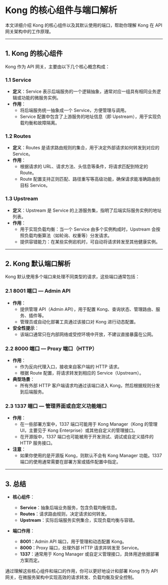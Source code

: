 # Kong 的核心组件与端口解析

本文详细介绍 Kong 的核心组件以及其默认使用的端口，帮助你理解 Kong 在 API 网关架构中的工作原理。

---

## 1. Kong 的核心组件

Kong 作为 API 网关，主要由以下几个核心概念构成：

### 1.1 Service
- **定义**：Service 表示后端服务的一个逻辑抽象，通常对应一组具有相同业务逻辑或功能的微服务实例。
- **作用**：
    - 将后端服务统一抽象成一个 Service，方便管理与调用。
    - Service 配置中包含了上游服务的地址信息（即 Upstream），用于实现负载均衡和故障隔离。

### 1.2 Routes
- **定义**：Routes 是请求路由规则的集合，用于决定外部请求如何转发到对应的 Service。
- **作用**：
    - 根据请求的 URL、请求方法、头信息等条件，将请求匹配到特定的 Route。
    - Route 配置支持正则匹配、路径重写等高级功能，确保请求能准确路由到目标 Service。

### 1.3 Upstream
- **定义**：Upstream 是 Service 的上游服务集，指明了后端实际服务实例的地址列表。
- **作用**：
    - 用于实现负载均衡：当一个 Service 由多个实例构成时，Upstream 会按照负载均衡算法（如轮询、权重等）分发请求。
    - 提供容错能力：在某些实例宕机时，可自动将请求转发至其他健康实例。

---

## 2. Kong 默认端口解析

Kong 默认使用多个端口来处理不同类型的请求，这些端口通常包括：

### 2.1 8001 端口 — Admin API
- **作用**：
    - 提供管理 API（Admin API），用于配置 Kong、查询状态、管理路由、服务、插件等。
    - 管理员或自动化部署工具通过该接口对 Kong 进行动态配置。
- **安全性提示**：
    - 该端口通常只在内部网络或受控环境中开放，不建议直接暴露在公网。

### 2.2 8000 端口 — Proxy 端口（HTTP）
- **作用**：
    - 作为反向代理入口，接收来自客户端的 HTTP 请求。
    - 根据 Route 配置，将请求转发到相应的 Service（Upstream）。
- **典型场景**：
    - 所有外部 HTTP 客户端请求均通过该端口进入 Kong，然后根据规则分发到后端服务。

### 2.3 1337 端口 — 管理界面或自定义功能端口
- **作用**：
    - 在一些部署方案中，1337 端口可能用于 Kong Manager（Kong 的管理 UI，主要见于 Kong Enterprise）或其他自定义的管理接口。
    - 在开源版中，1337 端口也可能被用于开发测试、调试或自定义插件的 HTTP 服务接口。
- **注意**：
    - 如果你使用的是开源版 Kong，则默认不会有 Kong Manager 功能。1337 端口的使用通常需要在部署方案或插件配置中指定。

---

## 3. 总结

- **核心组件**：
    - **Service**：抽象后端业务服务，包含负载均衡信息。
    - **Routes**：请求路由规则，决定请求如何转发。
    - **Upstream**：实际后端服务实例集合，实现负载均衡与容错。

- **端口作用**：
    - **8001**：Admin API 端口，用于管理和动态配置 Kong。
    - **8000**：Proxy 端口，处理外部 HTTP 请求并转发至 Service。
    - **1337**：通常用于 Kong Manager 或自定义管理接口，具体用途依据部署方案而定。

通过理解这些核心组件和端口的作用，你可以更好地设计和部署 Kong 作为 API 网关，在微服务架构中实现高效的请求转发、负载均衡及安全控制。
